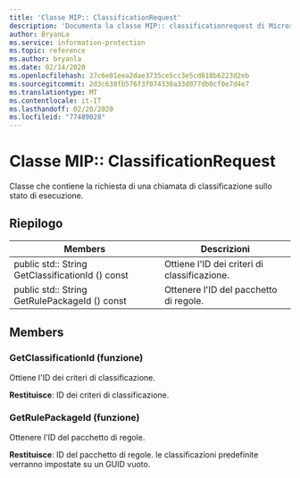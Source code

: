 ```yaml
---
title: 'Classe MIP:: ClassificationRequest'
description: 'Documenta la classe MIP:: classificationrequest di Microsoft Information Protection (MIP) SDK.'
author: BryanLa
ms.service: information-protection
ms.topic: reference
ms.author: bryanla
ms.date: 02/14/2020
ms.openlocfilehash: 27c6e01eea2dae3735ce5cc3e5cd618b6223d2eb
ms.sourcegitcommit: 2d3c638fb576f3f074330a33d077db0cf0e7d4e7
ms.translationtype: MT
ms.contentlocale: it-IT
ms.lasthandoff: 02/20/2020
ms.locfileid: "77489028"
---
```

# <a name="class-mipclassificationrequest"></a>Classe MIP:: ClassificationRequest 
Classe che contiene la richiesta di una chiamata di classificazione sullo stato di esecuzione.
  
## <a name="summary"></a>Riepilogo
 Members                        | Descrizioni                                
--------------------------------|---------------------------------------------
public std:: String GetClassificationId () const  |  Ottiene l'ID dei criteri di classificazione.
public std:: String GetRulePackageId () const  |  Ottenere l'ID del pacchetto di regole.
  
## <a name="members"></a>Members
  
### <a name="getclassificationid-function"></a>GetClassificationId (funzione)
Ottiene l'ID dei criteri di classificazione.

  
**Restituisce**: ID dei criteri di classificazione.
  
### <a name="getrulepackageid-function"></a>GetRulePackageId (funzione)
Ottenere l'ID del pacchetto di regole.

  
**Restituisce**: ID del pacchetto di regole. le classificazioni predefinite verranno impostate su un GUID vuoto.